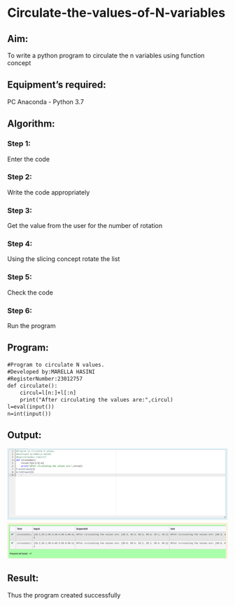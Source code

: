 # Circulate-the-values-of-N-variables
## Aim:
To write a python program to circulate the n variables using function concept
## Equipment’s required:
PC
Anaconda - Python 3.7
## Algorithm: 
### Step 1: 
Enter the code
### Step 2: 
Write the code appropriately
### Step 3: 
Get the value from the user for the number of rotation
### Step 4: 
Using the slicing concept rotate the list

### Step 5: 
Check the code
### Step 6: 
Run the program
## Program:
```
#Program to circulate N values.
#Developed by:MARELLA HASINI 
#RegisterNumber:23012757
def circulate():
    circul=l[n:]+l[:n]
    print("After circulating the values are:",circul)
l=eval(input())
n=int(input())
```

## Output:
![OUTPUT](./nvariables.png)

## Result:
Thus the program created successfully